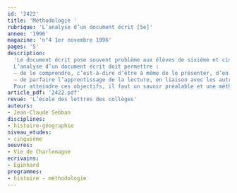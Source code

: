 ```yaml
---
id: '2422'
title: 'Méthodologie '
rubrique: 'L’analyse d’un document écrit [5e]'
annee: '1996'
magazine: 'n°4 1er novembre 1996'
pages: '5'
description: 
  'Le document écrit pose souvent problème aux élèves de sixième et cinquième du fait de leur insuffisante maîtrise de la lecture. Cette constatation doit amener à limiter le nombre de documents écrits (trois ou quatre maximum par leçon), et à donner des textes courts, faciles, de préférence narratifs ou descriptifs.
  L’analyse d’un document écrit doit permettre :
  – de le comprendre, c’est-à-dire d’être à même de le présenter, d’en dégager les idées essentielles, de traduire les informations qu’il comporte sous forme d’un résumé, d’un tableau ou d’un schéma ;
  – de parfaire l’apprentissage de la lecture, en liaison avec les autres disciplines et en particulier le français.
  Pour atteindre ces objectifs, il faut un savoir préalable et une méthode rigoureuse. Cet article prend comme support le portrait de Charlemagne tiré de la « Vie de Charlemagne », d’Éginhard…'
article_pdf: '2422.pdf'
revue: 'L’école des lettres des collèges'
auteurs:
- Jean-Claude Sebban
disciplines:
- histoire-géographie
niveau_etudes:
- cinquième
oeuvres:
- Vie de Charlemagne
ecrivains:
- Eginhard
programmes:
- histoire - méthodologie
---
```

